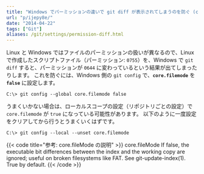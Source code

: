 ```yaml
---
title: "Windows でパーミッションの違いで git diff が表示されてしまうのを防ぐ (core.filemode)"
url: "p/ijepy8e/"
date: "2014-04-22"
tags: ["Git"]
aliases: /git/settings/permission-diff.html
---
```


Linux と Windows ではファイルのパーミッションの扱いが異なるので、Linux で作成したスクリプトファイル（パーミッション: `0755`）を、Windows で `git diff` すると、パーミッションが `0644` に変わっているという結果が出てしまったりします。
これを防ぐには、Windows 側の `git config` で、__`core.filemode`__ を __`false`__ に設定します。

```
C:\> git config --global core.filemode false
```

うまくいかない場合は、ローカルスコープの設定（リポジトリごとの設定）で `core.filemode` が `true` になっている可能性があります。
以下のように一度設定をクリアしてから行うとうまくいくはずです。

```
C:\> git config --local --unset core.filemode
```

{{< code title="参考: core.fileMode の説明" >}}
core.fileMode
	If false, the executable bit differences between the index and the
	working copy are ignored; useful on broken filesystems like FAT.
	See git-update-index(1). True by default.
{{< /code >}}

